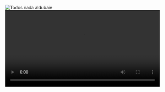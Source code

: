 ![Todos nada aldubaie](https://github.com/user-attachments/assets/491edce4-9547-4db2-a54b-e416f4f15925)
<video width="100%" controls>
  <source src="./todos.mp4" type="video/mp4">
Your browser doesn't support to watch the video!
</video>

